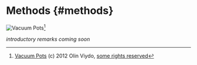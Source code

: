 # Methods {#methods}

![Vacuum Pots](images/erickson.jpg)[^viydook]

[^viydook]: [Vacuum Pots](http://www.flickr.com/photos/viydook/7613217660) (c) 2012 Olin Viydo, [some rights reserved](http://creativecommons.org/licenses/by/2.0/)

*introductory remarks coming soon*